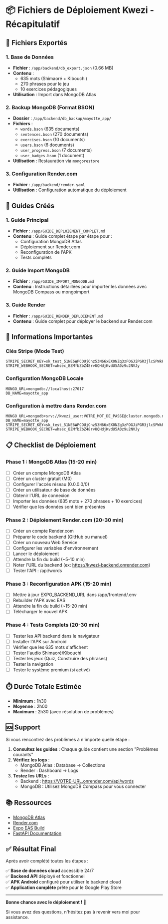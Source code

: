 # 📦 Fichiers de Déploiement Kwezi - Récapitulatif

## 📁 Fichiers Exportés

### 1. Base de Données
- **Fichier** : `/app/backend/db_export.json` (0.66 MB)
- **Contenu** : 
  - 635 mots (Shimaoré + Kibouchi)
  - 270 phrases pour le jeu
  - 10 exercices pédagogiques
- **Utilisation** : Import dans MongoDB Atlas

### 2. Backup MongoDB (Format BSON)
- **Dossier** : `/app/backend/db_backup/mayotte_app/`
- **Fichiers** :
  - `words.bson` (635 documents)
  - `sentences.bson` (270 documents)
  - `exercises.bson` (10 documents)
  - `users.bson` (6 documents)
  - `user_progress.bson` (7 documents)
  - `user_badges.bson` (1 document)
- **Utilisation** : Restauration via `mongorestore`

### 3. Configuration Render.com
- **Fichier** : `/app/backend/render.yaml`
- **Utilisation** : Configuration automatique du déploiement

## 📖 Guides Créés

### 1. Guide Principal
- **Fichier** : `/app/GUIDE_DEPLOIEMENT_COMPLET.md`
- **Contenu** : Guide complet étape par étape pour :
  - Configuration MongoDB Atlas
  - Déploiement sur Render.com
  - Reconfiguration de l'APK
  - Tests complets

### 2. Guide Import MongoDB
- **Fichier** : `/app/GUIDE_IMPORT_MONGODB.md`
- **Contenu** : Instructions détaillées pour importer les données avec MongoDB Compass ou mongoimport

### 3. Guide Render
- **Fichier** : `/app/GUIDE_RENDER_DEPLOIEMENT.md`
- **Contenu** : Guide complet pour déployer le backend sur Render.com

## 🔑 Informations Importantes

### Clés Stripe (Mode Test)
```
STRIPE_SECRET_KEY=sk_test_51NE6WPCOUjCnz53N66xEX0NZq3zFOGJiPGR3jlcSPWkPKCvhQSQ9qgRh4C6tUmfZHBCCW
STRIPE_WEBHOOK_SECRET=whsec_BZMfbZbZ48rvUQHdjKvdU5A0z9u2NVJy
```

### Configuration MongoDB Locale
```
MONGO_URL=mongodb://localhost:27017
DB_NAME=mayotte_app
```

### Configuration à mettre dans Render.com
```
MONGO_URL=mongodb+srv://kwezi_user:VOTRE_MOT_DE_PASSE@cluster.mongodb.net/mayotte_app
DB_NAME=mayotte_app
STRIPE_SECRET_KEY=sk_test_51NE6WPCOUjCnz53N66xEX0NZq3zFOGJiPGR3jlcSPWkPKCvhQSQ9qgRh4C6tUmfZHBCCW
STRIPE_WEBHOOK_SECRET=whsec_BZMfbZbZ48rvUQHdjKvdU5A0z9u2NVJy
```

## 📋 Checklist de Déploiement

### Phase 1 : MongoDB Atlas (15-20 min)
- [ ] Créer un compte MongoDB Atlas
- [ ] Créer un cluster gratuit (M0)
- [ ] Configurer l'accès réseau (0.0.0.0/0)
- [ ] Créer un utilisateur de base de données
- [ ] Obtenir l'URL de connexion
- [ ] Importer les données (635 mots + 270 phrases + 10 exercices)
- [ ] Vérifier que les données sont bien présentes

### Phase 2 : Déploiement Render.com (20-30 min)
- [ ] Créer un compte Render.com
- [ ] Préparer le code backend (GitHub ou manuel)
- [ ] Créer un nouveau Web Service
- [ ] Configurer les variables d'environnement
- [ ] Lancer le déploiement
- [ ] Attendre la fin du build (~5-10 min)
- [ ] Noter l'URL du backend (ex: https://kwezi-backend.onrender.com)
- [ ] Tester l'API : /api/words

### Phase 3 : Reconfiguration APK (15-20 min)
- [ ] Mettre à jour EXPO_BACKEND_URL dans /app/frontend/.env
- [ ] Rebuilder l'APK avec EAS
- [ ] Attendre la fin du build (~15-20 min)
- [ ] Télécharger le nouvel APK

### Phase 4 : Tests Complets (20-30 min)
- [ ] Tester les API backend dans le navigateur
- [ ] Installer l'APK sur Android
- [ ] Vérifier que les 635 mots s'affichent
- [ ] Tester l'audio Shimaoré/Kibouchi
- [ ] Tester les jeux (Quiz, Construire des phrases)
- [ ] Tester la navigation
- [ ] Tester le système premium (si activé)

## ⏱️ Durée Totale Estimée

- **Minimum** : 1h30
- **Moyenne** : 2h00
- **Maximum** : 2h30 (avec résolution de problèmes)

## 🆘 Support

Si vous rencontrez des problèmes à n'importe quelle étape :

1. **Consultez les guides** : Chaque guide contient une section "Problèmes courants"
2. **Vérifiez les logs** :
   - MongoDB Atlas : Database → Collections
   - Render : Dashboard → Logs
3. **Testez les URLs** :
   - Backend : https://VOTRE-URL.onrender.com/api/words
   - MongoDB : Utilisez MongoDB Compass pour vous connecter

## 📚 Ressources

- [MongoDB Atlas](https://www.mongodb.com/cloud/atlas)
- [Render.com](https://render.com/)
- [Expo EAS Build](https://docs.expo.dev/build/introduction/)
- [FastAPI Documentation](https://fastapi.tiangolo.com/)

## ✅ Résultat Final

Après avoir complété toutes les étapes :

✅ **Base de données cloud** accessible 24/7  
✅ **Backend API** déployé et fonctionnel  
✅ **APK Android** configuré pour utiliser le backend cloud  
✅ **Application complète** prête pour le Google Play Store  

---

**Bonne chance avec le déploiement ! 🚀**

Si vous avez des questions, n'hésitez pas à revenir vers moi pour assistance.
